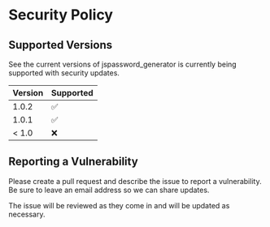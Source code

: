 # Security Policy

## Supported Versions

See the current versions of jspassword_generator is 
currently being supported with security updates.

| Version | Supported          |
| ------- | ------------------ |
| 1.0.2   | :white_check_mark: |
| 1.0.1   | :white_check_mark: |
| < 1.0   | :x:                |

## Reporting a Vulnerability

Please create a pull request and describe the issue 
to report a vulnerability. Be sure to leave an email 
address so we can share updates.

The issue will be reviewed as they come in and will be 
updated as necessary.
